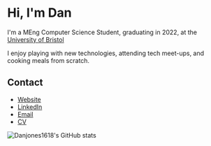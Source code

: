# Hi, I'm Dan
I'm a MEng Computer Science Student, graduating in 2022, at the [University of Bristol](https://bristol.ac.uk)

I enjoy playing with new technologies, attending tech meet-ups, and cooking meals from scratch.

## Contact
- [Website](https://danjones.dev)
- [LinkedIn](https://linkedin.com/in/danjones1618)
- [Email](mailto://hello@danjones.dev?subject=Hi%20from%20GitHub)
- [CV](https://danjones.dev/cv)

![Danjones1618's GitHub stats](https://github-readme-stats.vercel.app/api?username=danjones1618&count_private=true&theme=dracula)


<!--
**danjones1618/danjones1618** is a ✨ _special_ ✨ repository because its `README.md` (this file) appears on your GitHub profile.

Here are some ideas to get you started:

- 🔭 I’m currently working on ...
- 🌱 I’m currently learning ...
- 👯 I’m looking to collaborate on ...
- 🤔 I’m looking for help with ...
- 💬 Ask me about ...
- 📫 How to reach me: ...
- 😄 Pronouns: ...
- ⚡ Fun fact: ...
-->
